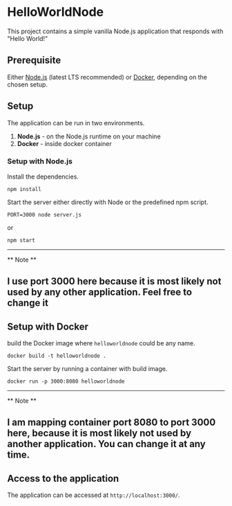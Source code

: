 # HelloWorldNode

This project contains a simple vanilla Node.js application that responds with "Hello World!"

## Prerequisite

Either [Node.js](https://nodejs.org/en/) (latest LTS recommended) or [Docker](https://www.docker.com/), depending on the chosen setup.

## Setup

The application can be run in two environments.

1) **Node.js** - on the Node.js runtime on your machine
2) **Docker** - inside docker container

### Setup with Node.js

Install the dependencies.
 
```
npm install
```

Start the server either directly with Node or the predefined npm script. 

```
PORT=3000 node server.js
```

or

```
npm start
```

---
** Note **

I use port 3000 here because it is most likely not used by any other application. Feel free to change it
---

## Setup with Docker

build the Docker image where `helloworldnode` could be any name.

```
docker build -t helloworldnode .
```

Start the server by running a container with build image.

```
docker run -p 3000:8080 helloworldnode
```

---
** Note **

I am mapping container port 8080 to port 3000 here, because it is most likely not used by another application. You can change it at any time.
---

## Access to the application

The application can be accessed at `http://localhost:3000/`.
